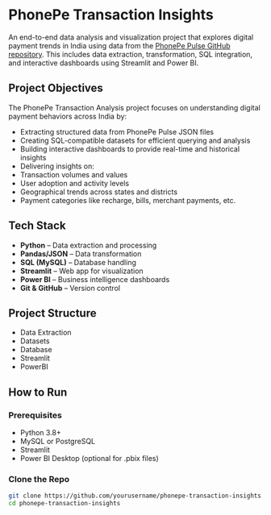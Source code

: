 #  PhonePe Transaction Insights

An end-to-end data analysis and visualization project that explores digital payment trends in India using data from the [PhonePe Pulse GitHub repository](https://github.com/PhonePe/pulse). This includes data extraction, transformation, SQL integration, and interactive dashboards using Streamlit and Power BI.

##  Project Objectives
The PhonePe Transaction Analysis project focuses on understanding digital payment behaviors across India by:

-  Extracting structured data from PhonePe Pulse JSON files
-  Creating SQL-compatible datasets for efficient querying and analysis
-  Building interactive dashboards to provide real-time and historical insights
-  Delivering insights on:
  - Transaction volumes and values
  - User adoption and activity levels
  - Geographical trends across states and districts
  - Payment categories like recharge, bills, merchant payments, etc.

##  Tech Stack

- **Python** – Data extraction and processing
- **Pandas/JSON** – Data transformation
- **SQL (MySQL)** – Database handling
- **Streamlit** – Web app for visualization
- **Power BI** – Business intelligence dashboards
- **Git & GitHub** – Version control

##  Project Structure

- Data Extraction
- Datasets
- Database
- Streamlit
- PowerBI

##  How to Run

### Prerequisites
- Python 3.8+
- MySQL or PostgreSQL
- Streamlit
- Power BI Desktop (optional for .pbix files)

### Clone the Repo
```bash
git clone https://github.com/yourusername/phonepe-transaction-insights.git
cd phonepe-transaction-insights



